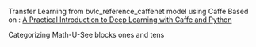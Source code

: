 Transfer Learning from bvlc_reference_caffenet model using Caffe
Based on : [A Practical Introduction to Deep Learning with Caffe and Python](http://adilmoujahid.com/posts/2016/06/introduction-deep-learning-python-caffe/)

Categorizing Math-U-See blocks ones and tens
